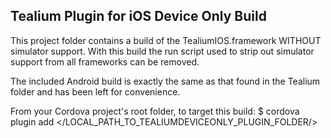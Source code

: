 ## Tealium Plugin for iOS Device Only Build

This project folder contains a build of the TealiumIOS.framework WITHOUT simulator support.  With this build the run script used to strip out simulator support from all frameworks can be removed.

The included Android build is exactly the same as that found in the Tealium folder and has been left for convenience.

From your Cordova project's root folder, to target this build:
$ cordova plugin add </LOCAL_PATH_TO_TEALIUMDEVICEONLY_PLUGIN_FOLDER/>
